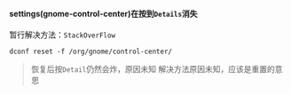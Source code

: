 #### settings(gnome-control-center)在按到``Details``消失

暂行解决方法：``StackOverFlow``

```
dconf reset -f /org/gnome/control-center/
```

> 恢复后按``Detail``仍然会炸，原因未知
> 解决方法原因未知，应该是重置的意思